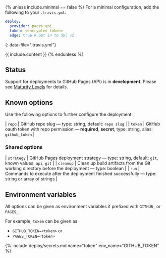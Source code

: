 {% unless include.minimal == false %}
For a minimal configuration, add the following to your `.travis.yml`:

```yaml
deploy:
  provider: pages:api
  token: <encrypted token>
  edge: true # opt in to dpl v2
```
{: data-file=".travis.yml"}



{{ include.content }}
{% endunless %}

## Status

Support for deployments to GitHub Pages (API) is in **development**. Please see [Maturity Levels](/user/deployment-v2#maturity-levels) for details.
## Known options

Use the following options to further configure the deployment.

| `repo` | GitHub repo slug &mdash; type: string, default: `repo slug` |
| `token` | GitHub oauth token with repo permission &mdash; **required**, **secret**, type: string, alias: `github_token` |

### Shared options

| `strategy` | GitHub Pages deployment strategy &mdash; type: string, default: `git`, known values: `api`, `git` |
| `cleanup` | Clean up build artifacts from the Git working directory before the deployment &mdash; type: boolean |
| `run` | Commands to execute after the deployment finished successfully &mdash; type: string or array of strings |

## Environment variables

All options can be given as environment variables if prefixed with `GITHUB_` or `PAGES_`.

For example, `token` can be given as 

* `GITHUB_TOKEN=<token>` or 
* `PAGES_TOKEN=<token>`

{% include deploy/secrets.md name="token" env_name="GITHUB_TOKEN" %}